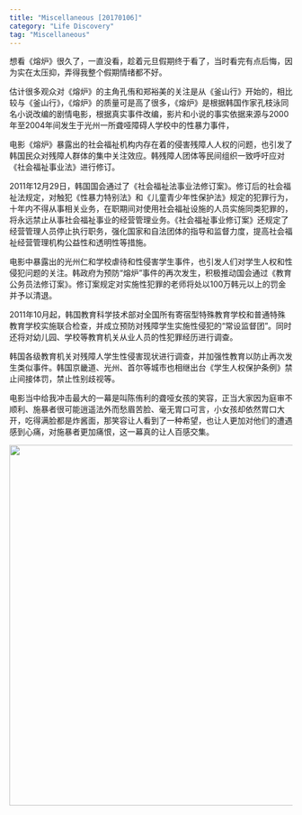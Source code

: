 ```yaml
---
title: "Miscellaneous [20170106]"
category: "Life Discovery"
tag: "Miscellaneous"
---
```


想看《熔炉》很久了，一直没看，趁着元旦假期终于看了，当时看完有点后悔，因为实在太压抑，弄得我整个假期情绪都不好。

估计很多观众对《熔炉》的主角孔侑和郑裕美的关注是从《釜山行》开始的，相比较与《釜山行》，《熔炉》的质量可是高了很多，《熔炉》是根据韩国作家孔枝泳同名小说改编的剧情电影，根据真实事件改编，影片和小说的事实依据来源与2000年至2004年间发生于光州一所聋哑障碍人学校中的性暴力事件，

电影《熔炉》暴露出的社会福祉机构内存在着的侵害残障人人权的问题，也引发了韩国民众对残障人群体的集中关注效应。韩残障人团体等民间组织一致呼吁应对《社会福祉事业法》进行修订。

2011年12月29日，韩国国会通过了《社会福祉法事业法修订案》。修订后的社会福祉法规定，对触犯《性暴力特别法》和《儿童青少年性保护法》规定的犯罪行为，十年内不得从事相关业务，在职期间对使用社会福祉设施的人员实施同类犯罪的，将永远禁止从事社会福祉事业的经营管理业务。《社会福祉事业修订案》还规定了经营管理人员停止执行职务，强化国家和自法团体的指导和监督力度，提高社会福祉经营管理机构公益性和透明性等措施。

电影中暴露出的光州仁和学校虐待和性侵害学生事件，也引发人们对学生人权和性侵犯问题的关注。韩政府为预防“熔炉”事件的再次发生，积极推动国会通过《教育公务员法修订案》。修订案规定对实施性犯罪的老师将处以100万韩元以上的罚金并予以清退。

2011年10月起，韩国教育科学技术部对全国所有寄宿型特殊教育学校和普通特殊教育学校实施联合检查，并成立预防对残障学生实施性侵犯的“常设监督团”。同时还将对幼儿园、学校等教育机关从业人员的性犯罪经历进行调查。

韩国各级教育机关对残障人学生性侵害现状进行调查，并加强性教育以防止再次发生类似事件。韩国京畿道、光州、首尔等城市也相继出台《学生人权保护条例》禁止间接体罚，禁止性别歧视等。

电影当中给我冲击最大的一幕是叫陈侑利的聋哑女孩的笑容，正当大家因为庭审不顺利、施暴者很可能逍遥法外而愁眉苦脸、毫无胃口可言，小女孩却依然胃口大开，吃得满脸都是炸酱面，那笑容让人看到了一种希望，也让人更加对他们的遭遇感到心痛，对施暴者更加痛恨，这一幕真的让人百感交集。

<img class="img-responsive center-block" src="https://raw.githubusercontent.com/joshua19881228/my_blogs/master/Life_Discovery/Miscellaneous/figures/Silenced.png" alt="" width="640"/>